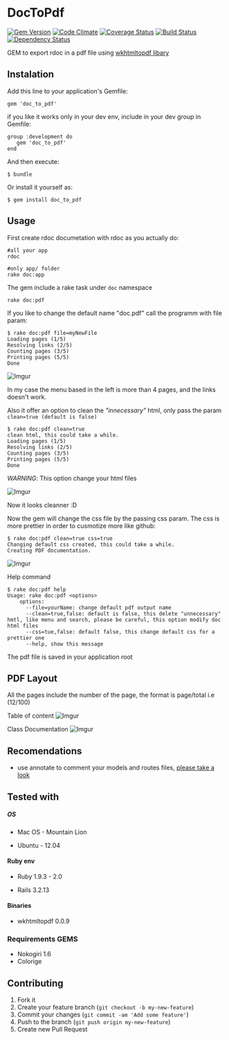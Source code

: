 # DocToPdf
[![Gem Version](https://badge.fury.io/rb/doc_to_pdf.png)](http://badge.fury.io/rb/doc_to_pdf)
[![Code Climate](https://codeclimate.com/github/rderoldan1/doc_to_pdf.png)](https://codeclimate.com/github/rderoldan1/doc_to_pdf)
[![Coverage Status](https://coveralls.io/repos/rderoldan1/doc_to_pdf/badge.png)](https://coveralls.io/r/rderoldan1/doc_to_pdf)
[![Build Status](https://travis-ci.org/rderoldan1/doc_to_pdf.png?branch=master)](https://travis-ci.org/rderoldan1/doc_to_pdf)
[![Dependency Status](https://gemnasium.com/rderoldan1/doc_to_pdf.png)](https://gemnasium.com/rderoldan1/doc_to_pdf)

GEM to export rdoc in a pdf file using [wkhtmltopdf libary](http://code.google.com/p/wkhtmltopdf/)

## Instalation

Add this line to your application's Gemfile:

    gem 'doc_to_pdf'

if you like it works only in your dev env, include in your dev group in Gemfile:

    group :development do
       gem 'doc_to_pdf'
    end

And then execute:

    $ bundle

Or install it yourself as:

    $ gem install doc_to_pdf

## Usage

First create rdoc documetation with rdoc as you actually do:

    #all your app
    rdoc

    #only app/ folder
    rake doc:app

The gem include a rake task under `doc` namespace

    rake doc:pdf

If you like to change the default name "doc.pdf" call the programm with file param:

    $ rake doc:pdf file=myNewFile
    Loading pages (1/5)
    Resolving links (2/5)
    Counting pages (3/5)
    Printing pages (5/5)
    Done

![Imgur](http://i.imgur.com/w8agvbY.png)

In my case the menu based in the left is more than 4 pages, and the links doesn't work.


Also it offer an option to clean the _"innecessary"_ html, only pass the param `clean=true (default is false)`

    $ rake doc:pdf clean=true
    clean html, this could take a while.
    Loading pages (1/5)
    Resolving links (2/5)
    Counting pages (3/5)
    Printing pages (5/5)
    Done
    
_WARNING_: This option change your html files    
    

![Imgur](http://i.imgur.com/SOq9nm7.png)

Now it looks cleanner :D

Now the gem will change the css file by the passing css param.
The css is more prettier in order to cusmotize more like github:

    $ rake doc:pdf clean=true css=true
    Changing default css created, this could take a while.
    Creating PDF documentation.

![Imgur](http://i.imgur.com/bQGrVCa.png)

Help command

    $ rake doc:pdf help
    Usage: rake doc:pdf <options>
        options:
          --file=yourName: change default pdf output name
          --clean=true,false: default is false, this delete "unnecessary" hmtl, like menu and search, please be careful, this option modify doc html files
          --css=tue,false: default false, this change default css for a prettier one
          --help, show this message


The pdf file is saved in your application root


## PDF Layout

All the pages include the number of the page, the format is page/total i.e  (12/100)

Table of content
![Imgur](http://i.imgur.com/riQ0xqZ.png)

Class Documentation
![Imgur](http://i.imgur.com/dwU3TBD.png)

## Recomendations

* use annotate to comment your models and routes files, [please take a look](https://github.com/ctran/annotate_models)

## Tested with


##### OS
* Mac OS - Mountain Lion

* Ubuntu - 12.04

#### Ruby env
* Ruby 1.9.3 - 2.0

* Rails 3.2.13

#### Binaries
* wkhtmltopdf 0.0.9

### Requirements GEMS
* Nokogiri 1.6
* Colorige


## Contributing

1. Fork it
2. Create your feature branch (`git checkout -b my-new-feature`)
3. Commit your changes (`git commit -am 'Add some feature'`)
4. Push to the branch (`git push origin my-new-feature`)
5. Create new Pull Request
